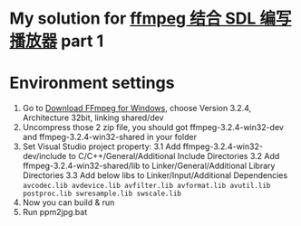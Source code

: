 # My solution for [ffmpeg 结合 SDL 编写播放器](https://www.shiyanlou.com/courses/682) part 1

# Environment settings
1. Go to [Download FFmpeg for Windows](http://ffmpeg.zeranoe.com/builds/), choose Version 3.2.4, Architecture 32bit, linking shared/dev
2. Uncompress those 2 zip file, you should got ffmpeg-3.2.4-win32-dev and ffmpeg-3.2.4-win32-shared in your folder
3. Set Visual Studio project property:
3.1 Add ffmpeg-3.2.4-win32-dev/include to C/C++/General/Additional Include Directories
3.2 Add ffmpeg-3.2.4-win32-shared/lib to Linker/General/Additional Library Directories
3.3 Add below libs to Linker/Input/Additional Dependencies
`avcodec.lib
avdevice.lib
avfilter.lib
avformat.lib
avutil.lib
postproc.lib
swresample.lib
swscale.lib`
4. Now you can build & run
5. Run ppm2jpg.bat

